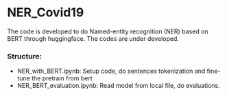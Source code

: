 # NER_Covid19

The code is developed to do Named-entity recognition (NER) based on BERT through huggingface.
The codes are under developed.
### Structure:
* NER_with_BERT.ipynb: Setup code, do sentences tokenization and fine-tune the pretrain from bert
* NER_BERT_evaluation.ipynb: Read model from local file, do evaluations.

